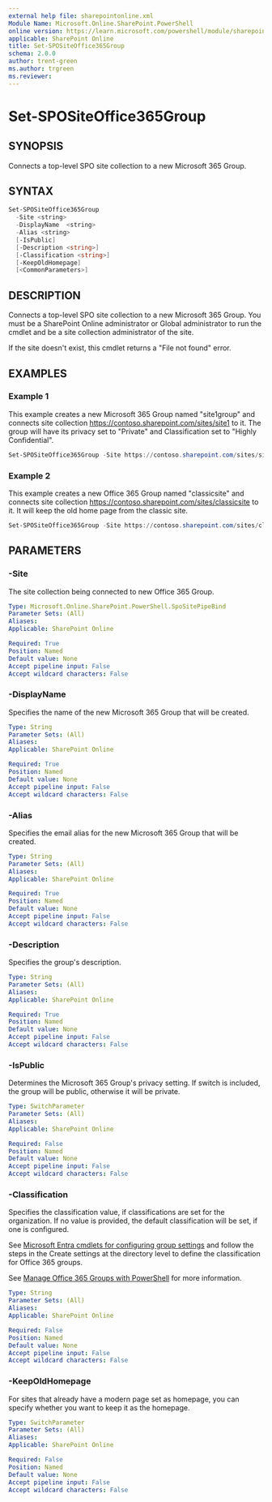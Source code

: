 ```yaml
---
external help file: sharepointonline.xml
Module Name: Microsoft.Online.SharePoint.PowerShell
online version: https://learn.microsoft.com/powershell/module/sharepoint-online/set-spositeoffice365group
applicable: SharePoint Online
title: Set-SPOSiteOffice365Group
schema: 2.0.0
author: trent-green
ms.author: trgreen
ms.reviewer:
---
```


# Set-SPOSiteOffice365Group

## SYNOPSIS

Connects a top-level SPO site collection to a new Microsoft 365 Group.

## SYNTAX

```powershell
Set-SPOSiteOffice365Group
  -Site <string>
  -DisplayName  <string>
  -Alias <string>
  [-IsPublic]
  [-Description <string>]
  [-Classification <string>]
  [-KeepOldHomepage]
  [<CommonParameters>]
```

## DESCRIPTION

Connects a top-level SPO site collection to a new Microsoft 365 Group. You must be a SharePoint Online administrator or Global administrator to run the cmdlet and be a site collection administrator of the site.

If the site doesn't exist, this cmdlet returns a "File not found" error.

## EXAMPLES

### Example 1

This example creates a new Microsoft 365 Group named "site1group" and connects site collection <https://contoso.sharepoint.com/sites/site1> to it.  The group will have its privacy set to "Private" and Classification set to "Highly Confidential".

```powershell
Set-SPOSiteOffice365Group -Site https://contoso.sharepoint.com/sites/site1 -DisplayName "site1group" -Alias "site1group" -Classification "Highly Confidential"
```

### Example 2

This example creates a new Office 365 Group named "classicsite" and connects site collection <https://contoso.sharepoint.com/sites/classicsite> to it. It will keep the old home page from the classic site.

```powershell
Set-SPOSiteOffice365Group -Site https://contoso.sharepoint.com/sites/classicsite -DisplayName "Classic Site" -Alias "classicsite" -KeepOldHomepage
```

## PARAMETERS

### -Site

The site collection being connected to new Office 365 Group.

```yaml
Type: Microsoft.Online.SharePoint.PowerShell.SpoSitePipeBind
Parameter Sets: (All)
Aliases:  
Applicable: SharePoint Online

Required: True
Position: Named
Default value: None
Accept pipeline input: False
Accept wildcard characters: False  
```

### -DisplayName

Specifies the name of the new Microsoft 365 Group that will be created.

```yaml
Type: String
Parameter Sets: (All)
Aliases:
Applicable: SharePoint Online

Required: True
Position: Named
Default value: None
Accept pipeline input: False
Accept wildcard characters: False
```

### -Alias

Specifies the email alias for the new Microsoft 365 Group that will be created.

```yaml
Type: String
Parameter Sets: (All)
Aliases:
Applicable: SharePoint Online

Required: True
Position: Named
Default value: None
Accept pipeline input: False
Accept wildcard characters: False
```

### -Description

Specifies the group's description.

```yaml
Type: String
Parameter Sets: (All)
Aliases:
Applicable: SharePoint Online

Required: True
Position: Named
Default value: None
Accept pipeline input: False
Accept wildcard characters: False
```

### -IsPublic

Determines the Microsoft 365 Group's privacy setting.  If switch is included, the group will be public, otherwise it will be private.

```yaml
Type: SwitchParameter
Parameter Sets: (All)
Aliases:
Applicable: SharePoint Online

Required: False
Position: Named
Default value: None
Accept pipeline input: False
Accept wildcard characters: False
```

### -Classification

Specifies the classification value, if classifications are set for the organization. If no value is provided, the default classification will be set, if one is configured.

See [Microsoft Entra cmdlets for configuring group settings](https://go.microsoft.com/fwlink/?LinkID=827484) and follow the steps in the Create settings at the directory level to define the classification for Office 365 groups.

See [Manage Office 365 Groups with PowerShell](https://support.office.com/en-us/article/Manage-Office-365-Groups-with-PowerShell-aeb669aa-1770-4537-9de2-a82ac11b0540) for more information.

```yaml
Type: String
Parameter Sets: (All)
Aliases:
Applicable: SharePoint Online

Required: False
Position: Named
Default value: None
Accept pipeline input: False
Accept wildcard characters: False
```

### -KeepOldHomepage

For sites that already have a modern page set as homepage, you can specify whether you want to keep it as the homepage.

```yaml
Type: SwitchParameter
Parameter Sets: (All)
Aliases:
Applicable: SharePoint Online

Required: False
Position: Named
Default value: None
Accept pipeline input: False
Accept wildcard characters: False
```
